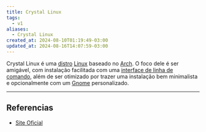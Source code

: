 ```yaml
---
title: Crystal Linux
tags:
  - v1
aliases:
  - Crystal Linux
created_at: 2024-08-10T01:19:49-03:00
updated_at: 2024-08-16T14:07:59-03:00
---
```


Crystal Linux é uma [distro](api/sementes/2024/06/30/Distro_Linux.md) [Linux](../../../../sementes/2024/07/08/Linux.md) baseado no [Arch](../../../../sementes/2024/07/07/Arch_Linux.md). O foco dele é ser amigável, com instalação facilitada com uma [interface de linha de comando](api/ideias/2024/07/09/CLI.md), além de ser otimizado por trazer uma instalação bem minimalista e opcionalmente com um [Gnome](../../../../ideias/2024/08/10/Gnome.md) personalizado.

---

## Referencias

- [Site Oficial](https://getcryst.al/site) 